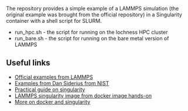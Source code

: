 The repository provides a simple example of a LAMMPS simulation (the original example was brought from the official repository) in a Singularity container with a shell script for SLURM.

- run_hpc.sh - the script for running on the lochness HPC cluster
- run_bare.sh - the script for running on the bare metal version of LAMMPS


Useful links
------------
- [Official examples from LAMMPS](https://github.com/lammps/lammps/blob/master/examples)
- [Examples from Dan Siderius from NIST](https://github.com/dwsideriusNIST/LAMMPS_Examples)
- [Practical guide on singularity](https://www.intel.com/content/dam/www/public/us/en/documents/presentation/hpc-containers-singularity-advanced.pdf)
- [LAMMPS singularity image from docker image hands-on](https://github.com/RSE-Cambridge/hpc-containers/blob/784dc3ea701f24b42b6817430bed7cd5b29c2b06/singularity/exercise_building_singularity_docker.md)
- [More on docker and singularity](https://singularity.lbl.gov/docs-docker)

